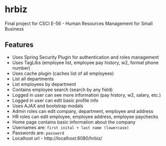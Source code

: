 # hrbiz
Final project for CSCI E-56 - Human Resources Management for Small Business

## Features
* Uses Spring Security Plugin for authentication and roles management
* Uses TagLibs (employee list, employee pay history, w2, format phone number)
* Uses cache plugin (caches list of all employees)
* List all departments
* List employees by department
* Contains employee search (search by any field)
* Logged in user can see more information (pay history, w2, salary, etc.)
* Logged in user can edit basic profile info
* Uses AJAX and bootstrap modals
* Admin roles can edit company, department, employee and address
* HR roles can edit employee, employee address, employee paychecks
* Home page contains basic information about the company
* Usernames are: `first inital + last name (lowercase)`
* Passwords are: `password`
* Localhost url - http://localhost:8080/hrbiz/

